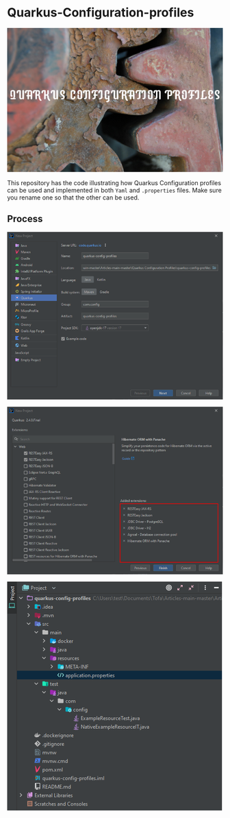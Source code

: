 # Quarkus-Configuration-profiles

![hero image](hero.png)

This repository has the code illustrating how Quarkus Configuration profiles can be used and implemented in both `Yaml` and `.properties` files. Make sure you rename one so that the other can be used.

## Process

![New project](new-quarkus-project.png)

![Project dependencies](new-quarkus-project-dependencies.png)

![application.properties file location](application.properties-file-location.png)
